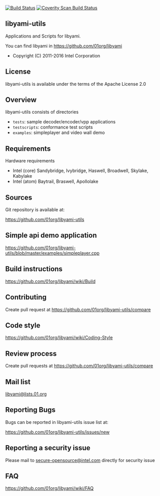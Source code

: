 [![Build Status](https://travis-ci.org/intel/libyami-utils.svg?branch=master)](https://travis-ci.org/intel/libyami-utils)
[![Coverity Scan Build Status](https://scan.coverity.com/projects/11605/badge.svg)](https://scan.coverity.com/projects/01org-libyami-utils)


libyami-utils
-------------
Applications and Scripts for libyami.

You can find libyami in https://github.com/01org/libyami
  * Copyright (C) 2011-2016 Intel Corporation


License
-------
libyami-utils is available under the terms of the
Apache License 2.0


Overview
--------
libyami-utils consists of directories

  * `tests`: sample decoder/encoder/vpp applications
  * `testscripts`: conformance test scripts
  * `examples`: simpleplayer and video wall demo


Requirements
------------
Hardware requirements
  * Intel (core) Sandybridge, Ivybridge, Haswell, Broadwell, Skylake, Kabylake
  * Intel (atom) Baytrail, Braswell, Apollolake


Sources
-------
Git repository is available at:

<https://github.com/01org/libyami-utils>


Simple api demo application
---------------------------
https://github.com/01org/libyami-utils/blob/master/examples/simpleplayer.cpp


Build instructions
------------------
https://github.com/01org/libyami/wiki/Build


Contributing
------------
Create pull request at https://github.com/01org/libyami-utils/compare


Code style
----------
https://github.com/01org/libyami/wiki/Coding-Style


Review process
--------------
Create pull requests at <https://github.com/01org/libyami-utils/compare>


Mail list
---------
libyami@lists.01.org


Reporting Bugs
--------------
Bugs can be reported in libyami-utils issue list at:

  <https://github.com/01org/libyami-utils/issues/new>


Reporting a security issue
--------------------------
Please mail to secure-opensource@intel.com directly for security issue


FAQ
---
https://github.com/01org/libyami/wiki/FAQ
